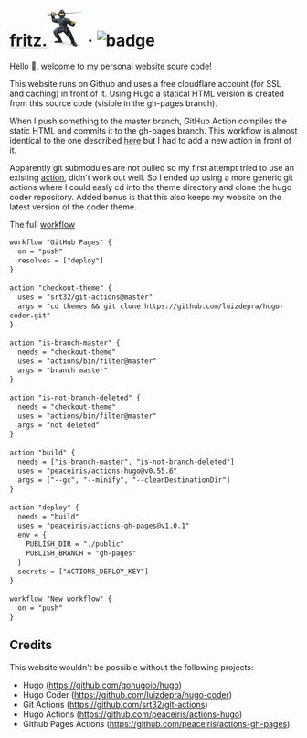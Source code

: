 # <a href="https://fritz.ninja">fritz.![ninja](/static/img/ninja.png)</a> · ![badge](https://action-badges.now.sh/JanStevens/fritz.github.io)

Hello :wave:, welcome to my [personal website](https://fritz.ninja) soure code!

This website runs on Github and uses a free cloudflare account (for SSL and caching) in front of it. Using Hugo a statical HTML version is created from this source code (visible in the gh-pages branch).

When I push something to the master branch, GitHub Action compiles the static HTML and commits it to the gh-pages branch. This workflow is almost identical to the one described [here](https://github.com/peaceiris/actions-hugo) but I had to add a new action in front of it. 

Apparently git submodules are not pulled so my first attempt tried to use an existing [action](https://github.com/chris-short/github-action-git-submodules), didn't work out well. So I ended up using a more generic git actions where I could easly cd into the theme directory and clone the hugo coder repository. Added bonus is that this also keeps my website on the latest version of the coder theme.

The full [workflow](.github/main.workflow)

```hcl
workflow "GitHub Pages" {
  on = "push"
  resolves = ["deploy"]
}

action "checkout-theme" {
  uses = "srt32/git-actions@master"
  args = "cd themes && git clone https://github.com/luizdepra/hugo-coder.git"
}

action "is-branch-master" {
  needs = "checkout-theme"
  uses = "actions/bin/filter@master"
  args = "branch master"
}

action "is-not-branch-deleted" {
  needs = "checkout-theme"
  uses = "actions/bin/filter@master"
  args = "not deleted"
}

action "build" {
  needs = ["is-branch-master", "is-not-branch-deleted"]
  uses = "peaceiris/actions-hugo@v0.55.6"
  args = ["--gc", "--minify", "--cleanDestinationDir"]
}

action "deploy" {
  needs = "build"
  uses = "peaceiris/actions-gh-pages@v1.0.1"
  env = {
    PUBLISH_DIR = "./public"
    PUBLISH_BRANCH = "gh-pages"
  }
  secrets = ["ACTIONS_DEPLOY_KEY"]
}

workflow "New workflow" {
  on = "push"
}
```

## Credits

This website wouldn't be possible without the following projects:

- Hugo (https://github.com/gohugoio/hugo)
- Hugo Coder (https://github.com/luizdepra/hugo-coder)
- Git Actions (https://github.com/srt32/git-actions)
- Hugo Actions (https://github.com/peaceiris/actions-hugo)
- Github Pages Actions (https://github.com/peaceiris/actions-gh-pages)
